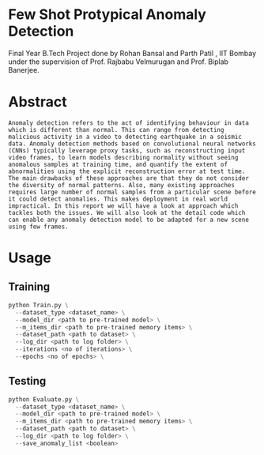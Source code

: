 # Few Shot Protypical Anomaly Detection

Final Year B.Tech Project done by Rohan Bansal and Parth Patil , IIT Bombay under the supervision of Prof. Rajbabu Velmurugan and Prof. Biplab Banerjee.
# Abstract

    Anomaly detection refers to the act of identifying behaviour in data which is different than normal. This can range from detecting malicious activity in a video to detecting earthquake in a seismic data. Anomaly detection methods based on convolutional neural networks (CNNs) typically leverage proxy tasks, such as reconstructing input video frames, to learn models describing normality without seeing anomalous samples at training time, and quantify the extent of abnormalities using the explicit reconstruction error at test time. The main drawbacks of these approaches are that they do not consider the diversity of normal patterns. Also, many existing approaches requires large number of normal samples from a particular scene before it could detect anomalies. This makes deployment in real world impractical. In this report we will have a look at approach which tackles both the issues. We will also look at the detail code which can enable any anomaly detection model to be adapted for a new scene using few frames.

# Usage

## Training

```python
python Train.py \
  --dataset_type <dataset_name> \
  --model_dir <path to pre-trained model> \
  --m_items_dir <path to pre-trained memory items> \
  --dataset_path <path to dataset> \
  --log_dir <path to log folder> \
  --iterations <no of iterations> \
  --epochs <no of epochs> \
```

## Testing
```python
python Evaluate.py \
  --dataset_type <dataset_name> \
  --model_dir <path to pre-trained model> \
  --m_items_dir <path to pre-trained memory items> \
  --dataset_path <path to dataset> \
  --log_dir <path to log folder> \
  --save_anomaly_list <boolean>
```
